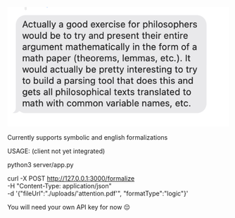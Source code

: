 ![alt text](minimum_length.png)

Currently supports symbolic and english formalizations

USAGE: (client not yet integrated)

python3 server/app.py

curl -X POST http://127.0.0.1:3000/formalize \
     -H "Content-Type: application/json" \
     -d '{"fileUrl":"./uploads/'attention.pdf'", "formatType":"logic"}'


You will need your own API key for now 😔 